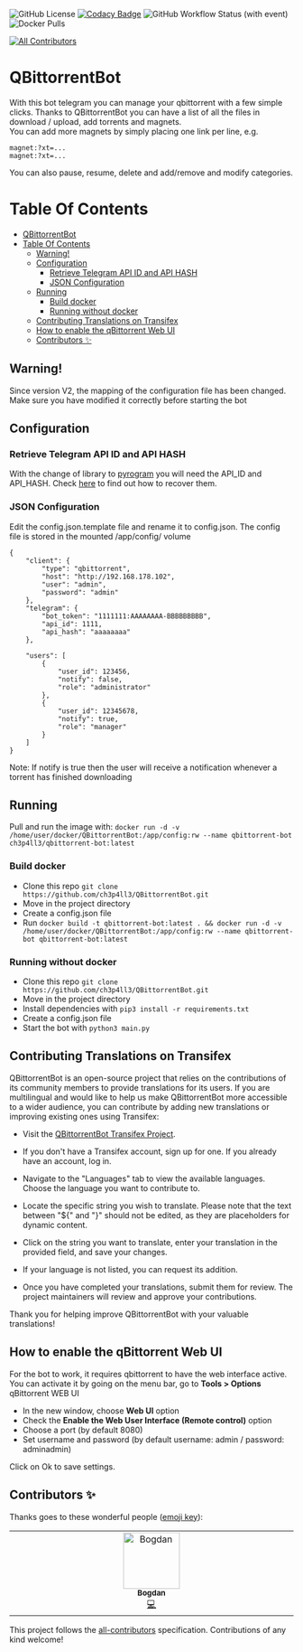 ![GitHub License](https://img.shields.io/github/license/ch3p4ll3/QBittorrentBot)
[![Codacy Badge](https://api.codacy.com/project/badge/Grade/259099080ca24e029a910e3249d32041)](https://app.codacy.com/gh/ch3p4ll3/QBittorrentBot?utm_source=github.com&utm_medium=referral&utm_content=ch3p4ll3/QBittorrentBot&utm_campaign=Badge_Grade)
![GitHub Workflow Status (with event)](https://img.shields.io/github/actions/workflow/status/ch3p4ll3/QBittorrentBot/docker-image.yml)
![Docker Pulls](https://img.shields.io/docker/pulls/ch3p4ll3/qbittorrent-bot)


<!-- ALL-CONTRIBUTORS-BADGE:START - Do not remove or modify this section -->
[![All Contributors](https://img.shields.io/badge/all_contributors-1-orange.svg?style=flat-square)](#contributors-)
<!-- ALL-CONTRIBUTORS-BADGE:END -->

# QBittorrentBot

With this bot telegram you can manage your qbittorrent with a few simple clicks. Thanks to QBittorrentBot you can have a list of all the files in download / upload, add torrents and magnets.  
You can add more magnets by simply placing one link per line, e.g. 
```
magnet:?xt=...  
magnet:?xt=...  
```
You can also pause, resume, delete and add/remove and modify categories.

# Table Of Contents
- [QBittorrentBot](#qbittorrentbot)
- [Table Of Contents](#table-of-contents)
  - [Warning!](#warning)
  - [Configuration](#configuration)
    - [Retrieve Telegram API ID and API HASH](#retrieve-telegram-api-id-and-api-hash)
    - [JSON Configuration](#json-configuration)
  - [Running](#running)
    - [Build docker](#build-docker)
    - [Running without docker](#running-without-docker)
  - [Contributing Translations on Transifex](#contributing-translations-on-transifex)
  - [How to enable the qBittorrent Web UI](#how-to-enable-the-qbittorrent-web-ui)
  - [Contributors ✨](#contributors-)


## Warning!
Since version V2, the mapping of the configuration file has been changed. Make sure you have modified it correctly before starting the bot

## Configuration
### Retrieve Telegram API ID and API HASH
With the change of library to [pyrogram](https://docs.pyrogram.org/) you will need the API_ID and API_HASH. Check [here](https://docs.pyrogram.org/intro/quickstart) to find out how to recover them.
### JSON Configuration
Edit the config.json.template file and rename it to config.json. 
The config file is stored in the mounted /app/config/ volume

```
{
    "client": {
        "type": "qbittorrent",
        "host": "http://192.168.178.102",
        "user": "admin",
        "password": "admin"
    },
    "telegram": {
        "bot_token": "1111111:AAAAAAAA-BBBBBBBBB",
        "api_id": 1111,
        "api_hash": "aaaaaaaa"
    },

    "users": [
        {
            "user_id": 123456,
            "notify": false,
            "role": "administrator"
        },
        {
            "user_id": 12345678,
            "notify": true,
            "role": "manager"
        }
    ]
}
```
Note: If notify is true then the user will receive a notification whenever a torrent has finished downloading

## Running
Pull and run the image with: `docker run -d -v /home/user/docker/QBittorrentBot:/app/config:rw --name qbittorrent-bot ch3p4ll3/qbittorrent-bot:latest`
### Build docker
- Clone this repo ```git clone https://github.com/ch3p4ll3/QBittorrentBot.git```
- Move in the project directory
- Create a config.json file
- Run `docker build -t qbittorrent-bot:latest . && docker run -d -v /home/user/docker/QBittorrentBot:/app/config:rw --name qbittorrent-bot qbittorrent-bot:latest`

### Running without docker
- Clone this repo `git clone https://github.com/ch3p4ll3/QBittorrentBot.git`
- Move in the project directory
- Install dependencies with `pip3 install -r requirements.txt`
- Create a config.json file
- Start the bot with `python3 main.py`

## Contributing Translations on Transifex
QBittorrentBot is an open-source project that relies on the contributions of its community members to provide translations for its users. If you are multilingual and would like to help us make QBittorrentBot more accessible to a wider audience, you can contribute by adding new translations or improving existing ones using Transifex:

- Visit the [QBittorrentBot Transifex Project](https://app.transifex.com/ch3p4ll3/qbittorrentbot/).

- If you don't have a Transifex account, sign up for one. If you already have an account, log in.

- Navigate to the "Languages" tab to view the available languages. Choose the language you want to contribute to.

- Locate the specific string you wish to translate. Please note that the text between "${" and "}" should not be edited, as they are placeholders for dynamic content.

- Click on the string you want to translate, enter your translation in the provided field, and save your changes.

- If your language is not listed, you can request its addition.

- Once you have completed your translations, submit them for review. The project maintainers will review and approve your contributions.

Thank you for helping improve QBittorrentBot with your valuable translations!

## How to enable the qBittorrent Web UI
For the bot to work, it requires qbittorrent to have the web interface active. 
You can activate it by going on the menu bar, go to **Tools > Options** qBittorrent WEB UI

- In the new window, choose **Web UI** option
- Check the **Enable the Web User Interface (Remote control)** option
- Choose a port (by default 8080)
- Set username and password (by default username: admin / password: adminadmin)

Click on Ok to save settings.

## Contributors ✨

Thanks goes to these wonderful people ([emoji key](https://allcontributors.org/docs/en/emoji-key)):

<!-- ALL-CONTRIBUTORS-LIST:START - Do not remove or modify this section -->
<!-- prettier-ignore-start -->
<!-- markdownlint-disable -->
<table>
  <tbody>
    <tr>
      <td align="center" valign="top" width="14.28%"><a href="https://github.com/bushig"><img src="https://avatars.githubusercontent.com/u/2815779?v=4?s=100" width="100px;" alt="Bogdan"/><br /><sub><b>Bogdan</b></sub></a><br /><a href="https://github.com/ch3p4ll3/QBittorrentBot/commits?author=bushig" title="Code">💻</a></td>
    </tr>
  </tbody>
</table>

<!-- markdownlint-restore -->
<!-- prettier-ignore-end -->
<!-- ALL-CONTRIBUTORS-LIST:END -->

This project follows the [all-contributors](https://github.com/all-contributors/all-contributors) specification. Contributions of any kind welcome!
